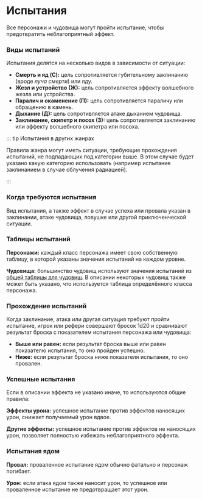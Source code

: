 # Испытания

Все персонажи и чудовища могут пройти испытание, чтобы предотвратить неблагоприятный эффект.

### Виды испытаний

Испытания делятся на несколько видов в зависимости от ситуации:

-   **Смерть и яд (C):** цель сопротивляется губительному заклинанию (вроде _луча смерти_) или яду.
-   **Жезл и устройство (Ж):** цель сопротивляется эффекту волшебного жезла или устройства.
-   **Паралич и окаменение (П):** цель сопротивляется параличу или обращению в камень.
-   **Дыхание (Д):** цель сопротивляется атаке дыханием чудовища.
-   **Заклинание, скипетр и посох (З):** цель сопротивляется заклинанию или эффекту волшебного скипетра или посоха.

::: tip Испытания в других жанрах

Правила жанра могут иметь ситуации, требующие прохождения испытаний, не подпадающих под категории выше. В этом случае будет указано какую категорию использовать (например испытание заклинанием в случае облучения радиацией).

:::

### Когда требуются испытания

Вид испытания, а также эффект в случае успеха или провала указан в заклинании, атаке чудовища, ловушке или другой приключенческой ситуации.

### Таблицы испытаний

**Персонажи:** каждый класс персонажа имеет свою собственную таблицу, в которой указаны значения испытаний на каждом уровне.

**Чудовища:** большинство чудовищ используют значения испытаний из [общей таблицы для чудовищ](../encounters/combat-tables#испытания-чудовищ-в-зависимости-от-кости-здоровья). В описании некоторых чудовищ также может быть указано, что используется таблица определённого класса персонажа.

### Прохождение испытаний

Когда заклинание, атака или другая ситуация требуют пройти испытание, игрок или рефери совершают бросок 1d20 и сравнивают результат броска с показателем испытания персонажа или чудовища:

-   **Выше или равен:** если результат броска выше или равен показателю испытания, то оно пройден успешно.
-   **Ниже:** если результат броска ниже показателя испытания, то оно провален.

### Успешные испытания

Если в описании эффекта не указано иначе, то используются общие правила:

**Эффекты урона:** успешное испытание против эффектов наносящих урон, снижает получаемый урон вдвое.

**Другие эффекты:** успешное испытание против эффектов не наносящих урон, позволяет полностью избежать неблагоприятного эффекта.

### Испытания ядом

**Провал:** проваленное испытание ядом обычно фатально и персонаж погибает.

**Урон:** если атака ядом также наносит урон, то успешное или проваленное испытание не предотвращает этот урон.
